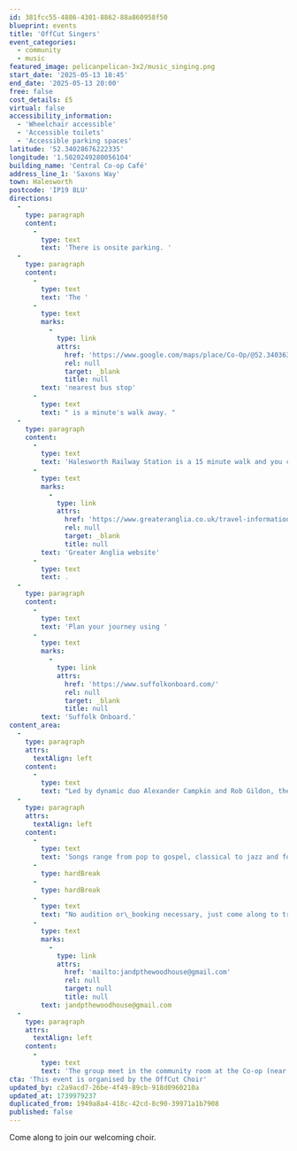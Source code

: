 ```yaml
---
id: 381fcc55-4886-4301-8862-88a860958f50
blueprint: events
title: 'OffCut Singers'
event_categories:
  - community
  - music
featured_image: pelicanpelican-3x2/music_singing.png
start_date: '2025-05-13 18:45'
end_date: '2025-05-13 20:00'
free: false
cost_details: £5
virtual: false
accessibility_information:
  - 'Wheelchair accessible'
  - 'Accessible toilets'
  - 'Accessible parking spaces'
latitude: '52.34028676222335'
longitude: '1.5020249280056104'
building_name: 'Central Co-op Café'
address_line_1: 'Saxons Way'
town: Halesworth
postcode: 'IP19 8LU'
directions:
  -
    type: paragraph
    content:
      -
        type: text
        text: 'There is onsite parking. '
  -
    type: paragraph
    content:
      -
        type: text
        text: 'The '
      -
        type: text
        marks:
          -
            type: link
            attrs:
              href: 'https://www.google.com/maps/place/Co-Op/@52.3403638,1.5007913,19.2z/data=!4m20!1m13!4m12!1m6!1m2!1s0x47d98b39f1249cd3:0x1cf19a068bef06f8!2sCo-Op,+Halesworth+IP19+8SB!2m2!1d1.502053!2d52.340305!1m3!2m2!1d1.5017585!2d52.3404858!3e0!3m5!1s0x47d98b39f1249cd3:0x1cf19a068bef06f8!8m2!3d52.340305!4d1.502053!16s%2Fg%2F1q67c2qvd?entry=ttu&g_ep=EgoyMDI1MDIxMi4wIKXMDSoJLDEwMjExNDUzSAFQAw%3D%3D'
              rel: null
              target: _blank
              title: null
        text: 'nearest bus stop'
      -
        type: text
        text: " is a minute's walk away. "
  -
    type: paragraph
    content:
      -
        type: text
        text: 'Halesworth Railway Station is a 15 minute walk and you can find train times on the '
      -
        type: text
        marks:
          -
            type: link
            attrs:
              href: 'https://www.greateranglia.co.uk/travel-information/station-information/has'
              rel: null
              target: _blank
              title: null
        text: 'Greater Anglia website'
      -
        type: text
        text: .
  -
    type: paragraph
    content:
      -
        type: text
        text: 'Plan your journey using '
      -
        type: text
        marks:
          -
            type: link
            attrs:
              href: 'https://www.suffolkonboard.com/'
              rel: null
              target: _blank
              title: null
        text: 'Suffolk Onboard.'
content_area:
  -
    type: paragraph
    attrs:
      textAlign: left
    content:
      -
        type: text
        text: "Led by dynamic duo Alexander Campkin and Rob Gildon, the group is welcoming and sociable, and open to all abilities.\_"
  -
    type: paragraph
    attrs:
      textAlign: left
    content:
      -
        type: text
        text: 'Songs range from pop to gospel, classical to jazz and folk. Music is taught mainly by ear and sometimes supplemented by sheet music and recordings.'
      -
        type: hardBreak
      -
        type: hardBreak
      -
        type: text
        text: "​No audition or\_booking necessary, just come along to try it out. Contact Pat for more information via "
      -
        type: text
        marks:
          -
            type: link
            attrs:
              href: 'mailto:jandpthewoodhouse@gmail.com'
              rel: null
              target: null
              title: null
        text: jandpthewoodhouse@gmail.com
  -
    type: paragraph
    attrs:
      textAlign: left
    content:
      -
        type: text
        text: 'The group meet in the community room at the Co-op (near the café).'
cta: 'This event is organised by the OffCut Choir'
updated_by: c2a9acd7-26be-4f49-89cb-918d0960210a
updated_at: 1739979237
duplicated_from: 1949a8a4-418c-42cd-8c90-39971a1b7908
published: false
---
```

Come along to join our welcoming choir.